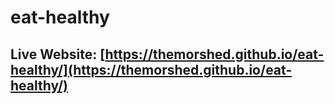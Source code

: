 # eat-healthy
## Live Website: [https://themorshed.github.io/eat-healthy/](https://themorshed.github.io/eat-healthy/)